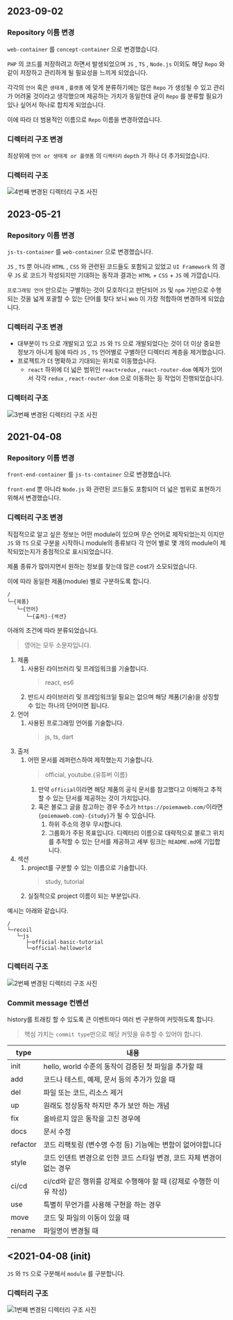 ## 2023-09-02

### Repository 이름 변경

`web-container` 를 `concept-container` 으로 변경했습니다.

`PHP` 의 코드를 저장하려고 하면서 발생되었으며 `JS` , `TS` , `Node.js` 이외도 해당 `Repo` 와 같이 저장하고 관리하게 될 필요성을 느끼게 되었습니다.

각각의 `언어` 혹은 `생태계` , `플랫폼` 에 맞게 분류하기에는 많은 `Repo` 가 생성될 수 있고 관리가 어려울 것이라고 생각했으며 제공하는 가치가 동일한데 굳이 `Repo` 를 분류할 필요가 있나 싶어서 하나로 합치게 되었습니다.

이에 따라 더 범용적인 이름으로 `Repo` 이름을 변경하였습니다.

### 디렉터리 구조 변경

최상위에 `언어 or 생태계 or 플랫폼` 의 `디렉터리` `depth` 가 하나 더 추가되었습니다.

### 디렉터리 구조

![4번째 변경된 디렉터리 구조 사진](assets/4.png)

## 2023-05-21

### Repository 이름 변경

`js-ts-container` 를 `web-container` 으로 변경했습니다.

`JS` , `TS` 뿐 아니라 `HTML` , `CSS` 와 관련된 코드들도 포함되고 있었고 `UI Framework` 의 경우 `JS` 로 코드가 작성되지만 기대하는 동작과 결과는 `HTML` + `CSS` + `JS` 에 가깝습니다.

`프로그래밍 언어` 만으로는 구별하는 것이 모호하다고 판단되어 `JS` 및 `npm` 기반으로 수행되는 것을 넓게 포괄할 수 있는 단어를 찾다 보니 `Web` 이 가장 적합하여 변경하게 되었습니다.

### 디렉터리 구조 변경

- 대부분이 `TS` 으로 개발되고 있고 `JS` 와 `TS` 으로 개발되었다는 것이 더 이상 중요한 정보가 아니게 됨에 따라 `JS` , `TS` 언어별로 구별하던 디렉터리 계층을 제거했습니다.
- 프로젝트가 더 명확하고 기대되는 위치로 이동했습니다.
  - `react` 하위에 더 넓은 범위인 `react+redux` , `react-router-dom` 예제가 있어서 각각 `redux` , `react-router-dom` 으로 이동하는 등 작업이 진행되었습니다.

### 디렉터리 구조

![3번째 변경된 디렉터리 구조 사진](assets/3.png)

## 2021-04-08

### Repository 이름 변경

`front-end-container` 를 `js-ts-container` 으로 변경했습니다.

`front-end` 뿐 아니라 `Node.js` 와 관련된 코드들도 포함되어 더 넓은 범위로 표현하기 위해서 변경했습니다.

### 디렉터리 구조 변경

직접적으로 알고 싶은 정보는 어떤 module이 있으며 무슨 언어로 제작되었는지 이지만 `JS` 와 `TS` 으로 구분을 시작하니 module의 종류보다 각 언어 별로 몇 개의 module이 제작되었는지가 중점적으로 표시되었습니다.

제품 종류가 많아지면서 원하는 정보를 찾는데 많은 cost가 소모되었습니다.

이에 따라 동일한 제품(module) 별로 구분하도록 합니다.

```
/
└─{제품}
   └─{언어}
      └─{출처}-{섹션}
```

아래의 조건에 따라 분류되었습니다.

> 영어는 모두 소문자입니다.

1. 제품
   1. 사용된 라이브러리 및 프레임워크를 기술합니다.
      > react, es6
   1. 반드시 라이브러리 및 프레임워크일 필요는 없으며 해당 제품(기술)을 상징할 수 있는 하나의 단어이면 됩니다.
1. 언어
   1. 사용된 프로그래밍 언어를 기술합니다.
      > js, ts, dart
1. 출저
   1. 어떤 문서를 레퍼런스하여 제작했는지 기술합니다.
      > official, youtube.{유튜버 이름}
      1. 만약 `official`이라면 해당 제품의 공식 문서를 참고했다고 이해하고 추적할 수 있는 단서를 제공하는 것이 가치입니다.
      1. 혹은 블로그 글을 참고하는 경우 주소가 `https://poiemaweb.com/`이라면 `{poiemaweb.com}-{study}`가 될 수 있습니다.
         1. 하위 주소의 경우 무시합니다.
         1. 그룹화가 주된 목표입니다. 디렉터리 이름으로 대략적으로 블로그 위치를 추적할 수 있는 단서를 제공하고 세부 링크는 `README.md`에 기입합니다.
1. 섹션
   1. project를 구분할 수 있는 이름으로 기술합니다.
      > study, tutorial
   1. 실질적으로 project 이름이 되는 부분입니다.

예시는 아래와 같습니다.

```
/
└─recoil
   └─js
      ├─official-basic-tutorial
      └─official-helloworld
```

### 디렉터리 구조

![2번째 변경된 디렉터리 구조 사진](./assets/2.png)

### Commit message 컨벤션

history를 트래킹 할 수 있도록 큰 이벤트마다 여러 번 구분하여 커밋하도록 합니다.

> 핵심 가치는 `commit type`만으로 해당 커밋을 유추할 수 있어야 합니다.

| type     | 내용                                                                   |
| -------- | ---------------------------------------------------------------------- |
| init     | hello, world 수준의 동작이 검증된 첫 파일을 추가할 때                  |
| add      | 코드나 테스트, 예제, 문서 등의 추가가 있을 때                          |
| del      | 파일 또는 코드, 리소스 제거                                            |
| up       | 원래도 정상동작 하지만 추가 보안 하는 개념                             |
| fix      | 올바르지 않은 동작을 고친 경우에                                       |
| docs     | 문서 수정                                                              |
| refactor | 코드 리팩토링 (변수명 수정 등) 기능에는 변함이 없어야합니다            |
| style    | 코드 인덴트 변경으로 인한 코드 스타일 변경, 코드 자체 변경이 없는 경우 |
| ci/cd    | ci/cd와 같은 행위를 강제로 수행해야 할 때 (강제로 수행한 이유 작성)    |
| use      | 특별히 무언가를 사용해 구현을 하는 경우                                |
| move     | 코드 및 파일의 이동이 있을 때                                          |
| rename   | 파일명이 변경될 때                                                     |

## <2021-04-08 (init)

`JS` 와 `TS` 으로 구분해서 `module` 를 구분합니다.

### 디렉터리 구조

![1번째 변경된 디렉터리 구조 사진](./assets/1.png)
